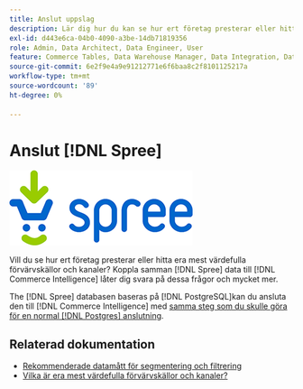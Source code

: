 ```yaml
---
title: Anslut uppslag
description: Lär dig hur du kan se hur ert företag presterar eller hitta era mest värdefulla förvärvskällor och kanaler.
exl-id: d443e6ca-04b0-4090-a3be-14db71819356
role: Admin, Data Architect, Data Engineer, User
feature: Commerce Tables, Data Warehouse Manager, Data Integration, Data Import/Export
source-git-commit: 6e2f9e4a9e91212771e6f6baa8c2f8101125217a
workflow-type: tm+mt
source-wordcount: '89'
ht-degree: 0%

---
```


# Anslut [!DNL Spree]

![](../../../assets/spree-commerce-logo.png)

Vill du se hur ert företag presterar eller hitta era mest värdefulla förvärvskällor och kanaler? Koppla samman [!DNL Spree] data till [!DNL Commerce Intelligence] låter dig svara på dessa frågor och mycket mer.

The [!DNL Spree] databasen baseras på [!DNL PostgreSQL]kan du ansluta den till [!DNL Commerce Intelligence] med [samma steg som du skulle göra för en normal [!DNL Postgres] anslutning](../integrations/postgresql.md).

## Relaterad dokumentation

* [Rekommenderade datamått för segmentering och filtrering](../../../best-practices/segment-filter.md)
* [Vilka är era mest värdefulla förvärvskällor och kanaler?](../../analysis/most-value-source-channel.md)
